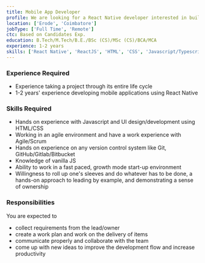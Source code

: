 ```yaml
---
title: Mobile App Developer
profile: We are looking for a React Native developer interested in building performant mobile apps on both the iOS and Android platforms. You will be responsible for architecting and building these applications, as well as coordinating with the teams responsible for other layers of the product infrastructure. Building a product is a highly collaborative effort, and as such, a strong team player with a commitment to perfection is required.
location: ['Erode', 'Coimbatore']
jobType: ['Full Time', 'Remote']
ctc: Based on Candidates Exp.
education: B.Tech/M.Tech/B.E./BSc (CS)/MSc (CS)/BCA/MCA
experience: 1-2 years
skills: ['React Native', 'ReactJS', 'HTML', 'CSS', 'Javascript/Typescript']
---
```

### Experience Required
  - Experience taking a project through its entire life cycle
  - 1-2 years' experience developing mobile applications using React Native

### Skills Required
  - Hands on experience with Javascript and UI design/development using HTML/CSS
  - Working in an agile environment and have a work experience with Agile/Scrum
  - Hands on experience on any version control system like Git, GitHub/Gitlab/Bitbucket
  - Knowledge of vanilla JS
  - Ability to work in a fast paced, growth mode start-up environment
  - Willingness to roll up one's sleeves and do whatever has to be done, a hands-on approach to leading by example, and demonstrating a sense of ownership

### Responsibilities
You are expected to 
  - collect requirements from the lead/owner
  - create a work plan and work on the delivery of items
  - communicate properly and collaborate with the team
  - come up with new ideas to improve the development flow and increase productivity
